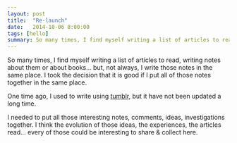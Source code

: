 ```yaml
---
layout: post
title:  "Re-launch"
date:   2014-10-06 8:00:00
tags: [hello]
summary: So many times, I find myself writing a list of articles to read, writing notes about them or about books...
---
```


So many times, I find myself writing a list of articles to read, writing notes about them or about books... but, not always, I write those notes in the same place. I took the decision that it is good if I put all of those notes together in the same place.

One time ago, I used to write using [tumblr][blog], but it have not been updated a long time.

I needed to put all those interesting notes, comments, ideas, investigations together. I think the evolution of those ideas, the experiences, the articles read... every of those could be interesting to share & collect here.

[blog]: http://smellthecode.tumblr.com

